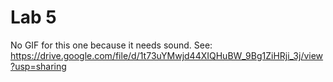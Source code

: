 # Lab 5

No GIF for this one because it needs sound.
See: https://drive.google.com/file/d/1t73uYMwjd44XIQHuBW_9Bg1ZiHRji_3j/view?usp=sharing
